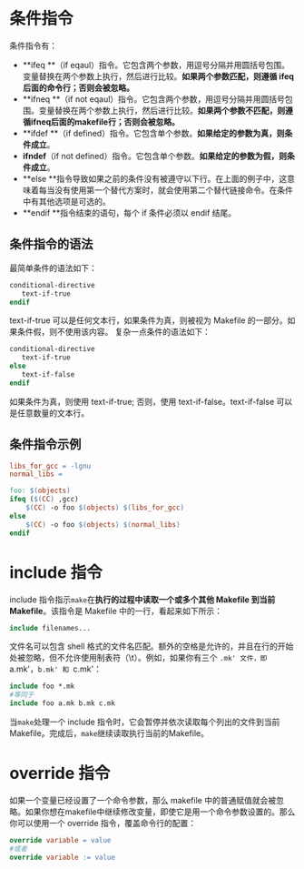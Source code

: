 
# 条件指令
条件指令有：

- **ifeq **（if eqaul）指令。它包含两个参数，用逗号分隔并用圆括号包围。变量替换在两个参数上执行，然后进行比较。**如果两个参数匹配，则遵循 ifeq 后面的命令行；否则会被忽略。**
- **ifneq **（if not eqaul）指令。它包含两个参数，用逗号分隔并用圆括号包围。变量替换在两个参数上执行，然后进行比较。**如果两个参数不匹配，则遵循ifneq后面的makefile行；否则会被忽略。**
- **ifdef **（if defined）指令。它包含单个参数。**如果给定的参数为真，则条件成立**。
- **ifndef**（if not defined）指令。它包含单个参数。**如果给定的参数为假，则条件成立**。
- **else **指令导致如果之前的条件没有被遵守以下行。在上面的例子中，这意味着每当没有使用第一个替代方案时，就会使用第二个替代链接命令。在条件中有其他选项是可选的。
- **endif **指令结束的语句，每个 if 条件必须以 endif 结尾。

## 条件指令的语法
最简单条件的语法如下：
```makefile
conditional-directive
   text-if-true
endif
```
text-if-true 可以是任何文本行，如果条件为真，则被视为 Makefile 的一部分。如果条件假，则不使用该内容。
复杂一点条件的语法如下：
```makefile
conditional-directive
   text-if-true
else
   text-if-false
endif
```
如果条件为真，则使用 text-if-true; 否则，使用 text-if-false。text-if-false 可以是任意数量的文本行。

## 条件指令示例
```makefile
libs_for_gcc = -lgnu
normal_libs =

foo: $(objects)
ifeq ($(CC) ,gcc)
	$(CC) -o foo $(objects) $(libs_for_gcc)
else
	$(CC) -o foo $(objects) $(normal_libs)
endif
```

# include 指令
include 指令指示`make`在**执行的过程中读取一个或多个其他 Makefile 到当前Makefile**。该指令是 Makefile 中的一行，看起来如下所示：
```makefile
include filenames...
```

文件名可以包含 shell 格式的文件名匹配。额外的空格是允许的，并且在行的开始处被忽略，但不允许使用制表符（\t）。例如，如果你有三个 `.mk' 文件，即 `a.mk'，`b.mk' 和 `c.mk'：

```makefile
include foo *.mk
#等同于
include foo a.mk b.mk c.mk
```
当`make`处理一个 include 指令时，它会暂停并依次读取每个列出的文件到当前 Makefile。完成后，`make`继续读取执行当前的Makefile。

# override 指令
如果一个变量已经设置了一个命令参数，那么 makefile 中的普通赋值就会被忽略。如果你想在makefile中继续修改变量，即使它是用一个命令参数设置的。那么你可以使用一个 override 指令，覆盖命令行的配置：
```makefile
override variable = value
#或者
override variable := value
```



